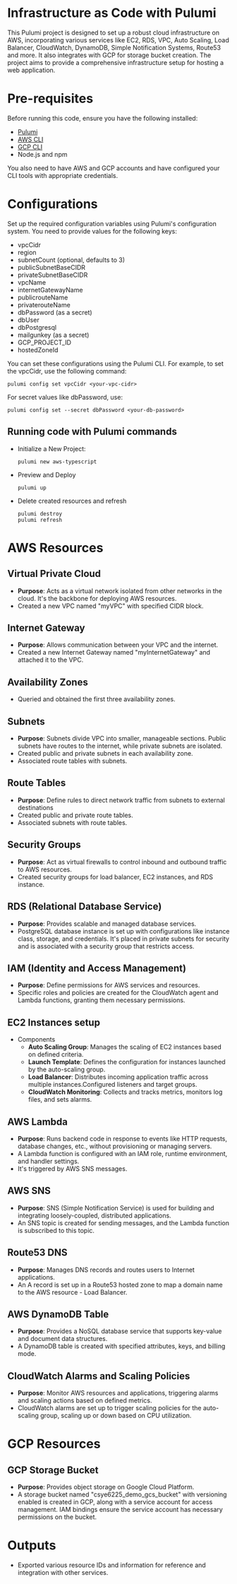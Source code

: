 # Infrastructure as Code with Pulumi

This Pulumi project is designed to set up a robust cloud infrastructure on AWS, incorporating various services like EC2, RDS, VPC, Auto Scaling, Load Balancer, CloudWatch, DynamoDB, Simple Notification Systems, Route53 and more. It also integrates with GCP for storage bucket creation. The project aims to provide a comprehensive infrastructure setup for hosting a web application.

# Pre-requisites

Before running this code, ensure you have the following installed:

- [Pulumi](https://www.pulumi.com/docs/install/)
- [AWS CLI](https://aws.amazon.com/cli/)
- [GCP CLI](https://cloud.google.com/sdk/docs/install)
- Node.js and npm

You also need to have AWS and GCP accounts and have configured your CLI tools with appropriate credentials.

# Configurations

Set up the required configuration variables using Pulumi's configuration system. You need to provide values for the following keys:

- vpcCidr
- region
- subnetCount (optional, defaults to 3)
- publicSubnetBaseCIDR
- privateSubnetBaseCIDR
- vpcName
- internetGatewayName
- publicrouteName
- privaterouteName
- dbPassword (as a secret)
- dbUser
- dbPostgresql
- mailgunkey (as a secret)
- GCP_PROJECT_ID
- hostedZoneId

You can set these configurations using the Pulumi CLI. For example, to set the vpcCidr, use the following command:
```
pulumi config set vpcCidr <your-vpc-cidr>
```

For secret values like dbPassword, use:
```
pulumi config set --secret dbPassword <your-db-password>
```

## Running code with Pulumi commands

- Initialize a New Project:
  ```
  pulumi new aws-typescript
  ```
- Preview and Deploy
  ```
  pulumi up
  ```
- Delete created resources and refresh
  ```
  pulumi destroy
  pulumi refresh
  ```

# AWS Resources

## Virtual Private Cloud
- **Purpose**: Acts as a virtual network isolated from other networks in the cloud. It's the backbone for deploying AWS resources. 
- Created a new VPC named "myVPC" with specified CIDR block.

## Internet Gateway
- **Purpose**: Allows communication between your VPC and the internet.
- Created a new Internet Gateway named "myInternetGateway" and attached it to the VPC.

## Availability Zones
- Queried and obtained the first three availability zones.

## Subnets
- **Purpose**: Subnets divide VPC into smaller, manageable sections. Public subnets have routes to the internet, while private subnets are isolated.
- Created public and private subnets in each availability zone.
- Associated route tables with subnets.

## Route Tables
- **Purpose**: Define rules to direct network traffic from subnets to external destinations
- Created public and private route tables.
- Associated subnets with route tables.

## Security Groups
- **Purpose**: Act as virtual firewalls to control inbound and outbound traffic to AWS resources.
- Created security groups for load balancer, EC2 instances, and RDS instance.

## RDS (Relational Database Service)
- **Purpose**: Provides scalable and managed database services.
- PostgreSQL database instance is set up with configurations like instance class, storage, and credentials. It's placed in private subnets for security and is associated with a security group that restricts access.

## IAM (Identity and Access Management)
- **Purpose**: Define permissions for AWS services and resources.
- Specific roles and policies are created for the CloudWatch agent and Lambda functions, granting them necessary permissions.

## EC2 Instances setup
- Components
  - **Auto Scaling Group**: Manages the scaling of EC2 instances based on defined criteria.
  - **Launch Template**: Defines the configuration for instances launched by the auto-scaling group.
  - **Load Balancer**: Distributes incoming application traffic across multiple instances.Configured listeners and target groups.
  - **CloudWatch Monitoring**: Collects and tracks metrics, monitors log files, and sets alarms.
  
## AWS Lambda
-  **Purpose**: Runs backend code in response to events like HTTP requests, database changes, etc., without provisioning or managing servers.
-  A Lambda function is configured with an IAM role, runtime environment, and handler settings. 
-  It's triggered by AWS SNS messages.

## AWS SNS
- **Purpose**: SNS (Simple Notification Service) is used for building and integrating loosely-coupled, distributed applications.
- An SNS topic is created for sending messages, and the Lambda function is subscribed to this topic.

## Route53 DNS
- **Purpose**: Manages DNS records and routes users to Internet applications.
- An A record is set up in a Route53 hosted zone to map a domain name to the AWS resource - Load Balancer.

## AWS DynamoDB Table
- **Purpose**: Provides a NoSQL database service that supports key-value and document data structures.
- A DynamoDB table is created with specified attributes, keys, and billing mode.

## CloudWatch Alarms and Scaling Policies
- **Purpose**: Monitor AWS resources and applications, triggering alarms and scaling actions based on defined metrics.
- CloudWatch alarms are set up to trigger scaling policies for the auto-scaling group, scaling up or down based on CPU utilization.

# GCP Resources

## GCP Storage Bucket
- **Purpose**: Provides object storage on Google Cloud Platform.
- A storage bucket named "csye6225_demo_gcs_bucket" with versioning enabled is created in GCP, along with a service account for access management. IAM bindings ensure the service account has necessary permissions on the bucket.

# Outputs
- Exported various resource IDs and information for reference and integration with other services.